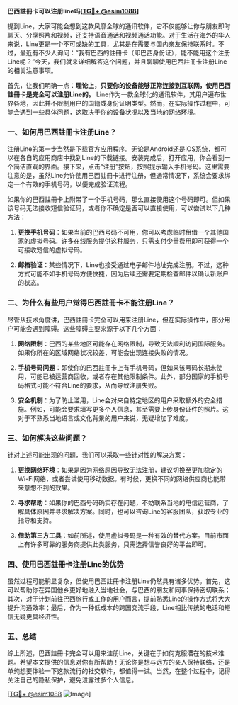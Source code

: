 **巴西註冊卡可以注册line吗[[TG💪+ @esim1088](https://t.me/s/esim1088)]**

提到Line，大家可能会想到这款风靡全球的通讯软件，它不仅能够让你与朋友即时聊天、分享照片和视频，还支持语音通话和视频通话功能。对于生活在海外的华人来说，Line更是一个不可或缺的工具，尤其是在需要与国内亲友保持联系时。不过，最近有不少人询问：“我有巴西的註冊卡（即巴西身份证），能不能用这个注册Line呢？”今天，我们就来详细解答这个问题，并且聊聊使用巴西註冊卡注册Line的相关注意事项。

首先，让我们明确一点：**理论上，只要你的设备能够正常连接到互联网，使用巴西註冊卡是完全可以注册Line的。** Line作为一款全球化的通讯软件，其用户遍布世界各地，因此并不限制用户的国籍或身份证明类型。然而，在实际操作过程中，可能会遇到一些具体问题，这取决于你的设备状况以及当地的网络环境。

### 一、如何用巴西註冊卡注册Line？

注册Line的第一步当然是下载官方应用程序。无论是Android还是iOS系统，都可以在各自的应用商店中找到Line的下载链接。安装完成后，打开应用，你会看到一个简洁直观的界面。接下来，点击“注册”按钮，按照提示输入手机号码。这里需要注意的是，虽然Line允许使用巴西註冊卡进行注册，但通常情况下，系统会要求绑定一个有效的手机号码，以便完成验证流程。

如果你的巴西註冊卡上附带了一个手机号码，那么直接使用这个号码即可。但如果该号码无法接收短信验证码，或者你不确定是否可以直接使用，可以尝试以下几种方法：

1. **更换手机号码**：如果当前的巴西号码不可用，你可以考虑临时租借一个其他国家的虚拟号码。许多在线服务提供这种服务，只需支付少量费用即可获得一个可接收短信的虚拟号码。
   
2. **邮箱验证**：某些情况下，Line也接受通过电子邮件地址完成注册。不过，这种方式可能不如手机号码方便快捷，因为后续还需要定期检查邮件以确认新账户的状态。

### 二、为什么有些用户觉得巴西註冊卡不能注册Line？

尽管从技术角度讲，巴西註冊卡完全可以用来注册Line，但在实际操作中，部分用户可能会遇到障碍。这些障碍主要来源于以下几个方面：

1. **网络限制**：巴西的某些地区可能存在网络限制，导致无法顺利访问国际服务。如果你所在的区域网络状况较差，可能会出现连接失败的情况。
   
2. **手机号码问题**：即使你的巴西註冊卡上有手机号码，但如果该号码长期未使用，可能已被运营商回收，或者存在其他限制条件。此外，部分国家的手机号码格式可能不符合Line的要求，从而导致注册失败。

3. **安全机制**：为了防止滥用，Line会对来自特定地区的用户采取额外的安全措施。例如，可能会要求填写更多个人信息，甚至需要上传身份证件的照片。这对于不熟悉当地语言或文化背景的用户来说，无疑增加了难度。

### 三、如何解决这些问题？

针对上述可能出现的问题，我们可以采取一些针对性的解决方案：

1. **更换网络环境**：如果是因为网络原因导致无法注册，建议切换至更加稳定的Wi-Fi网络，或者尝试使用移动数据。有时候，更换不同的网络供应商也能带来意想不到的效果。

2. **寻求帮助**：如果你的巴西号码确实存在问题，不妨联系当地的电信运营商，了解具体原因并寻求解决方案。同时，也可以咨询Line的客服团队，获取专业的指导和支持。

3. **借助第三方工具**：如前所述，使用虚拟号码是一种有效的替代方案。目前市面上有许多可靠的服务商提供此类服务，只需选择信誉良好的平台即可。

### 四、使用巴西註冊卡注册Line的优势

虽然过程可能稍显复杂，但使用巴西註冊卡注册Line仍然具有诸多优势。首先，这可以帮助你在异国他乡更好地融入当地社会，与巴西的朋友和同事保持密切联系；其次，对于计划前往巴西旅行或工作的用户而言，提前熟悉Line的操作方式将大大提升沟通效率；最后，作为一种低成本的跨国交流手段，Line相比传统的电话和短信无疑更具经济性。

### 五、总结

综上所述，巴西註冊卡完全可以用来注册Line，关键在于如何克服潜在的技术难题。希望本文提供的信息对你有所帮助！无论你是想与远方的亲人保持联络，还是单纯想要体验一下这款流行的社交软件，都值得一试。当然，在整个过程中，记得关注自己的隐私保护，避免泄露过多个人信息。

[[TG💪+ @esim1088](https://t.me/s/esim1088) ![Image](https://i.postimg.cc/4NQfJmqS/Snipaste-2025-05-13-00-14-12.png)]